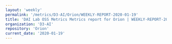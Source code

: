 ```yaml
---
layout: 'weekly'
permalink: '/metrics/D3-AI/Orion/WEEKLY-REPORT-2020-01-19'
title: 'DAI Lab OSS Metrics Metrics report for Orion | WEEKLY-REPORT-2020-01-19'
organization: 'D3-AI'
repository: 'Orion'
current_date: '2020-01-19'
---
```

